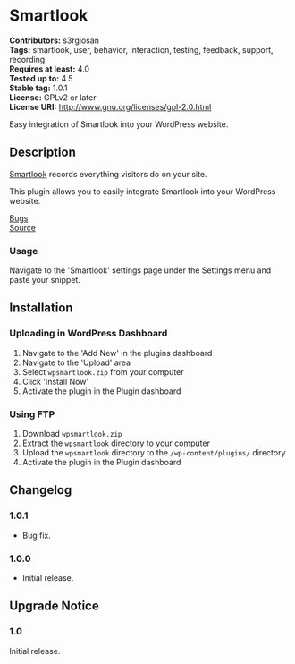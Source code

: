 # Smartlook #
**Contributors:** s3rgiosan    
**Tags:** smartlook, user, behavior, interaction, testing, feedback, support, recording    
**Requires at least:** 4.0    
**Tested up to:** 4.5    
**Stable tag:** 1.0.1   
**License:** GPLv2 or later    
**License URI:** http://www.gnu.org/licenses/gpl-2.0.html    

Easy integration of Smartlook into your WordPress website.  

## Description ##

[Smartlook](https://www.getsmartlook.com) records everything visitors do on your site.

This plugin allows you to easily integrate Smartlook into your WordPress website.  

[Bugs](https://github.com/s3rgiosan/wpsmartlook/issues)  
[Source](https://github.com/s3rgiosan/wpsmartlook)  

### Usage ###

Navigate to the 'Smartlook' settings page under the Settings menu and paste your snippet.  

## Installation ##

### Uploading in WordPress Dashboard ###

1. Navigate to the 'Add New' in the plugins dashboard
2. Navigate to the 'Upload' area
3. Select `wpsmartlook.zip` from your computer
4. Click 'Install Now'
5. Activate the plugin in the Plugin dashboard

### Using FTP ###

1. Download `wpsmartlook.zip`
2. Extract the `wpsmartlook` directory to your computer
3. Upload the `wpsmartlook` directory to the `/wp-content/plugins/` directory
4. Activate the plugin in the Plugin dashboard

## Changelog ##

### 1.0.1 ###
* Bug fix. 

### 1.0.0 ###
* Initial release.  

## Upgrade Notice ##

### 1.0 ###
Initial release.  

